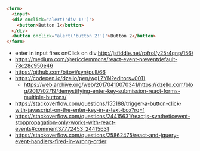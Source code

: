 ```html
<form>
  <input>
  <div onclick="alert('div 1!')">
    <button>Button 1</button>
  </div>
  <button onclick="alert('button 2!')">Button 2</button>
</form>
```

- enter in input fires onClick on div http://jsfiddle.net/rofrol/y25r4qnp/156/
- https://medium.com/@ericclemmons/react-event-preventdefault-78c28c950e46
- https://github.com/bitovi/syn/pull/66
- https://codepen.io/dzello/pen/wgLZYN?editors=0011
  - https://web.archive.org/web/20170410070341/https://dzello.com/blog/2017/02/19/demystifying-enter-key-submission-react-forms-multiple-buttons/
- https://stackoverflow.com/questions/155188/trigger-a-button-click-with-javascript-on-the-enter-key-in-a-text-box?rq=1
- https://stackoverflow.com/questions/24415631/reactjs-syntheticevent-stoppropagation-only-works-with-react-events#comment37772453_24415631
- https://stackoverflow.com/questions/25862475/react-and-jquery-event-handlers-fired-in-wrong-order